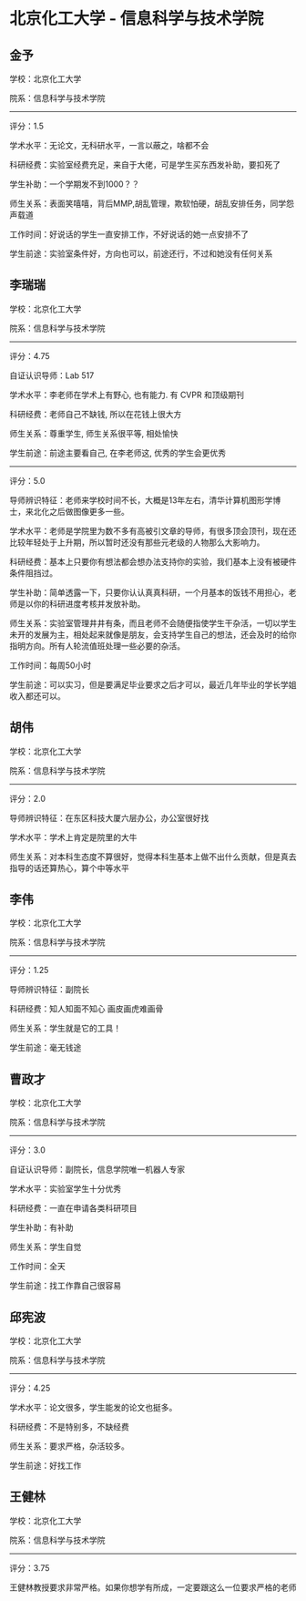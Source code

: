 # 北京化工大学 - 信息科学与技术学院

## 金予

学校：北京化工大学

院系：信息科学与技术学院

* * *

评分：1.5

学术水平：无论文，无科研水平，一言以蔽之，啥都不会

科研经费：实验室经费充足，来自于大佬，可是学生买东西发补助，要扣死了

学生补助：一个学期发不到1000？？

师生关系：表面笑嘻嘻，背后MMP,胡乱管理，欺软怕硬，胡乱安排任务，同学怨声载道

工作时间：好说话的学生一直安排工作，不好说话的她一点安排不了

学生前途：实验室条件好，方向也可以，前途还行，不过和她没有任何关系

## 李瑞瑞

学校：北京化工大学

院系：信息科学与技术学院

* * *

评分：4.75

自证认识导师：Lab 517

学术水平：李老师在学术上有野心, 也有能力.
有 CVPR 和顶级期刊

科研经费：老师自己不缺钱, 所以在花钱上很大方

师生关系：尊重学生, 师生关系很平等, 相处愉快

学生前途：前途主要看自己, 在李老师这, 优秀的学生会更优秀

* * *

评分：5.0

导师辨识特征：老师来学校时间不长，大概是13年左右，清华计算机图形学博士，来北化之后做图像更多一些。

学术水平：老师是学院里为数不多有高被引文章的导师，有很多顶会顶刊，现在还比较年轻处于上升期，所以暂时还没有那些元老级的人物那么大影响力。

科研经费：基本上只要你有想法都会想办法支持你的实验，我们基本上没有被硬件条件阻挡过。

学生补助：简单透露一下，只要你认认真真科研，一个月基本的饭钱不用担心，老师是以你的科研进度考核并发放补助。

师生关系：实验室管理井井有条，而且老师不会随便指使学生干杂活，一切以学生未开的发展为主，相处起来就像是朋友，会支持学生自己的想法，还会及时的给你指明方向。所有人轮流值班处理一些必要的杂活。

工作时间：每周50小时

学生前途：可以实习，但是要满足毕业要求之后才可以，最近几年毕业的学长学姐收入都还可以。

## 胡伟

学校：北京化工大学

院系：信息科学与技术学院

* * *

评分：2.0

导师辨识特征：在东区科技大厦六层办公，办公室很好找

学术水平：学术上肯定是院里的大牛

师生关系：对本科生态度不算很好，觉得本科生基本上做不出什么贡献，但是真去指导的话还算热心，算个中等水平

## 李伟

学校：北京化工大学

院系：信息科学与技术学院

* * *

评分：1.25

导师辨识特征：副院长

科研经费：知人知面不知心 画皮画虎难画骨

师生关系：学生就是它的工具！

学生前途：毫无钱途

## 曹政才

学校：北京化工大学

院系：信息科学与技术学院

* * *

评分：3.0

自证认识导师：副院长，信息学院唯一机器人专家

学术水平：实验室学生十分优秀

科研经费：一直在申请各类科研项目

学生补助：有补助

师生关系：学生自觉

工作时间：全天

学生前途：找工作靠自己很容易

## 邱宪波

学校：北京化工大学

院系：信息科学与技术学院

* * *

评分：4.25

学术水平：论文很多，学生能发的论文也挺多。

科研经费：不是特别多，不缺经费

师生关系：要求严格，杂活较多。

学生前途：好找工作

## 王健林

学校：北京化工大学

院系：信息科学与技术学院

* * *

评分：3.75

王健林教授要求非常严格。如果你想学有所成，一定要跟这么一位要求严格的老师
